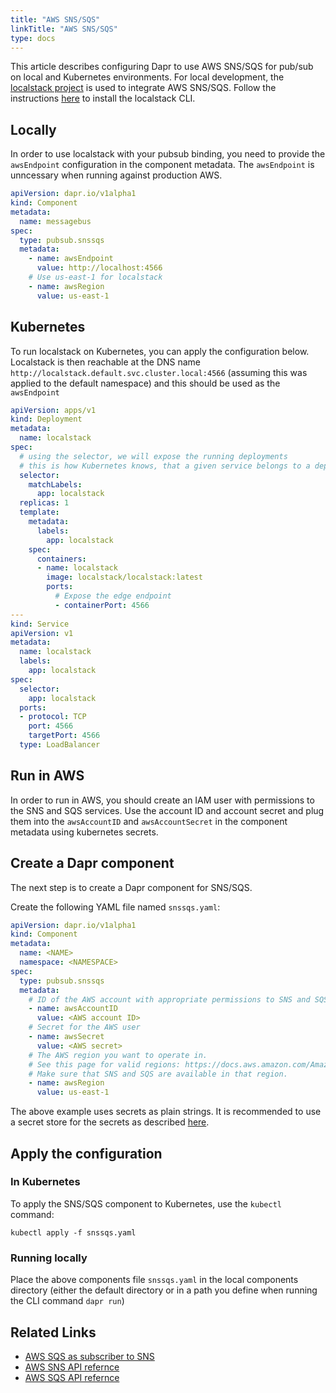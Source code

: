 ```yaml
---
title: "AWS SNS/SQS"
linkTitle: "AWS SNS/SQS"
type: docs
---
```


This article describes configuring Dapr to use AWS SNS/SQS for pub/sub on local and Kubernetes environments. For local development, the [localstack project](https://github.com/localstack/localstack) is used to integrate AWS SNS/SQS.
Follow the instructions [here](https://github.com/localstack/localstack#installing) to install the localstack CLI.

## Locally

In order to use localstack with your pubsub binding, you need to provide the `awsEndpoint` configuration 
in the component metadata. The `awsEndpoint` is unncessary when running against production AWS.

```yaml
apiVersion: dapr.io/v1alpha1
kind: Component
metadata:
  name: messagebus
spec:
  type: pubsub.snssqs
  metadata:
    - name: awsEndpoint
      value: http://localhost:4566
    # Use us-east-1 for localstack
    - name: awsRegion
      value: us-east-1
```

## Kubernetes

To run localstack on Kubernetes, you can apply the configuration below. Localstack is then 
reachable at the DNS name `http://localstack.default.svc.cluster.local:4566` 
(assuming this was applied to the default namespace) and this should be used as the `awsEndpoint`
```yaml
apiVersion: apps/v1
kind: Deployment
metadata:
  name: localstack
spec:
  # using the selector, we will expose the running deployments
  # this is how Kubernetes knows, that a given service belongs to a deployment
  selector:
    matchLabels:
      app: localstack
  replicas: 1
  template:
    metadata:
      labels:
        app: localstack
    spec:
      containers:
      - name: localstack
        image: localstack/localstack:latest
        ports:
          # Expose the edge endpoint
          - containerPort: 4566
---
kind: Service
apiVersion: v1
metadata:
  name: localstack
  labels:
    app: localstack
spec:
  selector:
    app: localstack
  ports:
  - protocol: TCP
    port: 4566
    targetPort: 4566
  type: LoadBalancer

```

## Run in AWS
In order to run in AWS, you should create an IAM user with permissions to the SNS and SQS services. 
Use the account ID and account secret and plug them into the `awsAccountID` and `awsAccountSecret`
in the component metadata using kubernetes secrets.

## Create a Dapr component

The next step is to create a Dapr component for SNS/SQS.

Create the following YAML file named `snssqs.yaml`:

```yaml
apiVersion: dapr.io/v1alpha1
kind: Component
metadata:
  name: <NAME>
  namespace: <NAMESPACE>
spec:
  type: pubsub.snssqs
  metadata:
    # ID of the AWS account with appropriate permissions to SNS and SQS
    - name: awsAccountID
      value: <AWS account ID>
    # Secret for the AWS user
    - name: awsSecret
      value: <AWS secret>
    # The AWS region you want to operate in. 
    # See this page for valid regions: https://docs.aws.amazon.com/AmazonRDS/latest/UserGuide/Concepts.RegionsAndAvailabilityZones.html
    # Make sure that SNS and SQS are available in that region.
    - name: awsRegion
      value: us-east-1
```

The above example uses secrets as plain strings. It is recommended to use a secret store for the secrets as described [here](../../concepts/secrets/README.md).

## Apply the configuration

### In Kubernetes

To apply the SNS/SQS component to Kubernetes, use the `kubectl` command:

```
kubectl apply -f snssqs.yaml
```

### Running locally

Place the above components file `snssqs.yaml` in the local components directory (either the default directory or in a path you define when running the CLI command `dapr run`)


## Related Links
- [AWS SQS as subscriber to SNS](https://docs.aws.amazon.com/sns/latest/dg/sns-sqs-as-subscriber.html)
- [AWS SNS API refernce](https://docs.aws.amazon.com/sns/latest/api/Welcome.html)
- [AWS SQS API refernce](https://docs.aws.amazon.com/AWSSimpleQueueService/latest/APIReference/Welcome.html)
